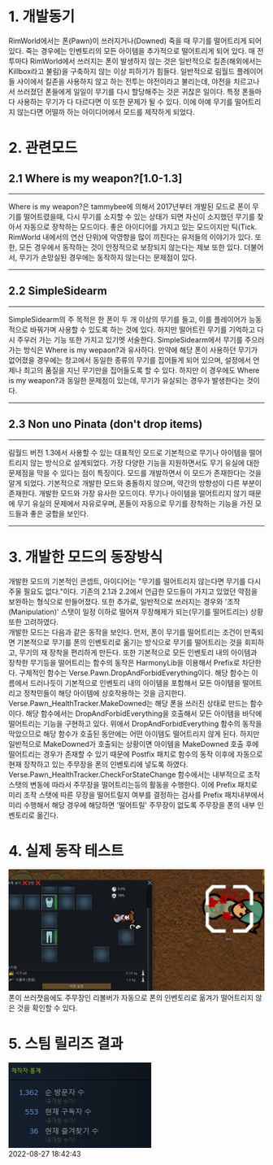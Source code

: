 # 1. 개발동기
RimWorld에서는 폰(Pawn)이 쓰러지거나(Downed) 죽을 때 무기를 떨어트리게 되어있다. 죽는 경우에는 인벤토리의 모든 아이템을 추가적으로 떨어트리게 되어 있다. 매 전투마다 RimWorld에서 쓰러지는 폰이 발생하지 않는 것은 일반적으로 킬존(해외에서는 Killbox라고 불림)을 구축하지 않는 이상 피하기가 힘들다. 일반적으로 림월드 플레이어들 사이에서 킬존을 사용하지 않고 하는 전투는 야전이라고 불리는데, 야전을 치르고나서 쓰러졌던 폰들에게 일일이 무기를 다시 할당해주는 것은 귀찮은 일이다. 특정 폰들마다 사용하는 무기가 다 다르다면 이 또한 문제가 될 수 있다. 이에 아예 무기를 떨어트리지 않는다면 어떨까 하는 아이디어에서 모드를 제작하게 되었다.
    
# 2. 관련모드
## 2.1 Where is my weapon?[1.0-1.3]
---  
Where is my weapon?은 tammybee에 의해서 2017년부터 개발된 모드로 폰이 무기를 떨어트렸을때, 다시 무기를 소지할 수 있는 상태가 되면 자신이 소지했던 무기를 찾아서 자동으로 장착하는 모드이다. 좋은 아이디어를 가지고 있는 모드이지만 틱(Tick. RimWorld 내에서의 연산 단위)에 악영향을 많이 끼친다는 유저들의 이야기가 있다. 또한, 모든 경우에서 동작하는 것이 안정적으로 보장되지 않는다는 제보 또한 있다. 더불어서, 무기가 손망실된 경우에는 동작하지 않는다는 문제점이 있다.  

---
## 2.2 SimpleSidearm
---
SimpleSidearm의 주 목적은 한 폰이 두 개 이상의 무기를 들고, 이를 플레이어가 능동적으로 바꿔가며 사용할 수 있도록 하는 것에 있다. 하지만 떨어트린 무기를 기억하고 다시 주우러 가는 기능 또한 가지고 있기엣 서술한다. SimpleSidearm에서 무기를 주으러 가는 방식은 Where is my wepaon?과 유사하다. 만약에 해당 폰이 사용하던 무기가 없어졌을 경우에는 창고에서 동일한 종류의 무기를 집어들게 되어 있으며, 설정에서 언제나 최고의 품질을 지닌 무기만을 집어들도록 할 수 있다. 하지만 이 경우에도 Where is my weapon?과 동일한 문제점이 있는데, 무기가 유실되는 경우가 발생한다는 것이다.

---
## 2.3 Non uno Pinata (don't drop items)
---
림월드 버전 1.3에서 사용할 수 있는 대표적인 모드로 기본적으로 무기나 아이템을 떨어트리지 않는 방식으로 설계되었다. 가장 다양한 기능을 지원하면서도 무기 유실에 대한 문제점을 막을 수 있다는 점이 특징이다. 모드를 개발하면서 이 모드가 존재한다는 것을 알게 되었다. 기본적으로 개발한 모드와 충돌하지 않으며, 약간의 방향성이 다른 부분이 존재한다. 개발한 모드와 가장 유사한 모드이다. 무기나 아이템을 떨어트리지 않기 때문에 무기 유실의 문제에서 자유로우며, 폰들이 자동으로 무기를 장착하는 기능을 가진 모드들과 좋은 궁합을 보인다.

---
# 3. 개발한 모드의 동장방식
개발한 모드의 기본적인 콘셉트, 아이디어는 "무기를 떨어트리지 않는다면 무기를 다시 주울 필요도 없다."이다. 기존의 2.1과 2.2에서 언급한 모드들이 가지고 있었던 약점을 보완하는 형식으로 만들어졌다. 또한 추가로, 일반적으로 쓰러지는 경우와 '조작(Manipulation)' 스탯이 일정 이하로 떨어져 무장해제가 되는(무기를 떨어트리는) 상황 또한 고려하였다.  
개발한 모드는 다음과 같은 동작을 보인다. 먼저, 폰이 무기를 떨어트리는 조건이 만족되면 기본적으로 무기를 폰의 인벤토리로 옮기는 방식으로 무기를 떨어트리는 것을 회피하고, 무기의 재 장착을 편리하게 만든다. 또한 기본적으로 모든 인벤토리 내의 아이템과 장착한 무기등을 떨어트리는 함수의 동작은 HarmonyLib을 이용해서 Prefix로 차단한다. 구체적인 함수는 Verse.Pawn.DropAndForbidEverything이다. 해당 함수는 이름에서 드러나듯이 기본적으로 인벤토리 내의 아이템을 포함해서 모든 아이템을 떨어트리고 정착민들이 해당 아이템에 상호작용하는 것을 금지한다.  
Verse.Pawn_HealthTracker.MakeDowned는 해당 폰을 쓰러진 상태로 만드는 함수이다. 해당 함수에서는 DropAndForbidEverything을 호출해서 모든 아이템을 바닥에 떨어트리는 기능을 구현하고 있다. 위에서 DropAndForbidEverything 함수의 동작을 막았으므로 해당 함수가 호출된 동안에는 어떤 아이템도 떨어트리지 않게 된다. 하지만 일반적으로 MakeDowned가 호출되는 상황이면 아이템을 MakeDowned 호출 후에 떨어트리는 경우가 존재할 수 있기 때문에 Postfix 패치로 함수의 동작 이후에 자동으로 현재 장착하고 있는 주무장을 폰의 인벤토리에 넣도록 하였다.  
Verse.Pawn_HealthTracker.CheckForStateChange 함수에서는 내부적으로 조작 스탯의 변동에 따라서 주무장을 떨어트리는등의 활동을 수행한다. 이에 Prefix 패치로 미리 조작 스탯에 따른 무장을 떨어트릴지 여부를 결정하는 검사를 Prefix 패치내부에서 미리 수행해서 해당 경우에 해당하면 '떨어트릴' 주무장이 없도록 주무장을 폰의 내부 인벤토리로 옮긴다.  

# 4. 실제 동작 테스트  
![USE Do Not Drop Weapon Preview Image](../../Figure/USEDoNotDropWeaponPreviewImage.png)  
폰이 쓰러졋음에도 주무장인 리볼버가 자동으로 폰의 인벤토리로 옮겨가 떨어트리지 않은 것을 확인할 수 있다.

# 5. 스팀 릴리즈 결과
![USE Do Not Drop Weapon Steam Release Result](../../Figure/USEDoNotDropWeaponsSteamReleaseResult.png)  
2022-08-27 18:42:43